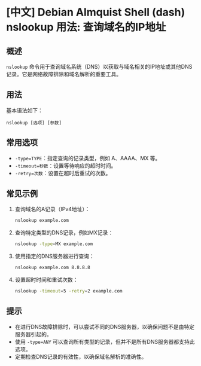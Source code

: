 # [中文] Debian Almquist Shell (dash) nslookup 用法: 查询域名的IP地址

## 概述
`nslookup` 命令用于查询域名系统（DNS）以获取与域名相关的IP地址或其他DNS记录。它是网络故障排除和域名解析的重要工具。

## 用法
基本语法如下：
```
nslookup [选项] [参数]
```

## 常用选项
- `-type=TYPE`：指定查询的记录类型，例如 A、AAAA、MX 等。
- `-timeout=秒数`：设置等待响应的超时时间。
- `-retry=次数`：设置在超时后重试的次数。

## 常见示例
1. 查询域名的A记录（IPv4地址）：
   ```bash
   nslookup example.com
   ```

2. 查询特定类型的DNS记录，例如MX记录：
   ```bash
   nslookup -type=MX example.com
   ```

3. 使用指定的DNS服务器进行查询：
   ```bash
   nslookup example.com 8.8.8.8
   ```

4. 设置超时时间和重试次数：
   ```bash
   nslookup -timeout=5 -retry=2 example.com
   ```

## 提示
- 在进行DNS故障排除时，可以尝试不同的DNS服务器，以确保问题不是由特定服务器引起的。
- 使用 `-type=ANY` 可以查询所有类型的记录，但并不是所有DNS服务器都支持此选项。
- 定期检查DNS记录的有效性，以确保域名解析的准确性。